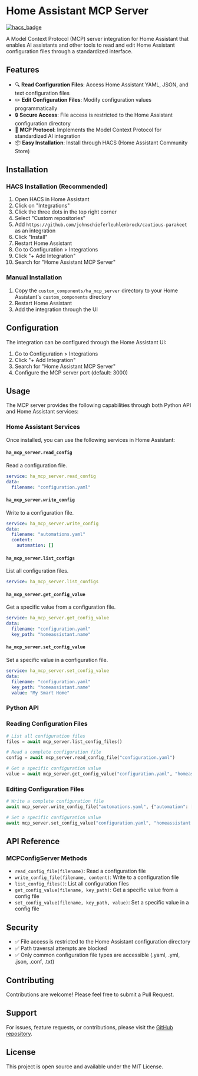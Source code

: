 # Home Assistant MCP Server

[![hacs_badge](https://img.shields.io/badge/HACS-Custom-orange.svg)](https://github.com/custom-components/hacs)

A Model Context Protocol (MCP) server integration for Home Assistant that enables AI assistants and other tools to read and edit Home Assistant configuration files through a standardized interface.

## Features

- 🔍 **Read Configuration Files**: Access Home Assistant YAML, JSON, and text configuration files
- ✏️ **Edit Configuration Files**: Modify configuration values programmatically
- 🔒 **Secure Access**: File access is restricted to the Home Assistant configuration directory
- 🤖 **MCP Protocol**: Implements the Model Context Protocol for standardized AI integration
- 📦 **Easy Installation**: Install through HACS (Home Assistant Community Store)

## Installation

### HACS Installation (Recommended)

1. Open HACS in Home Assistant
2. Click on "Integrations"
3. Click the three dots in the top right corner
4. Select "Custom repositories"
5. Add `https://github.com/johnschieferleuhlenbrock/cautious-parakeet` as an integration
6. Click "Install"
7. Restart Home Assistant
8. Go to Configuration > Integrations
9. Click "+ Add Integration"
10. Search for "Home Assistant MCP Server"

### Manual Installation

1. Copy the `custom_components/ha_mcp_server` directory to your Home Assistant's `custom_components` directory
2. Restart Home Assistant
3. Add the integration through the UI

## Configuration

The integration can be configured through the Home Assistant UI:

1. Go to Configuration > Integrations
2. Click "+ Add Integration"
3. Search for "Home Assistant MCP Server"
4. Configure the MCP server port (default: 3000)

## Usage

The MCP server provides the following capabilities through both Python API and Home Assistant services:

### Home Assistant Services

Once installed, you can use the following services in Home Assistant:

#### `ha_mcp_server.read_config`
Read a configuration file.

```yaml
service: ha_mcp_server.read_config
data:
  filename: "configuration.yaml"
```

#### `ha_mcp_server.write_config`
Write to a configuration file.

```yaml
service: ha_mcp_server.write_config
data:
  filename: "automations.yaml"
  content:
    automation: []
```

#### `ha_mcp_server.list_configs`
List all configuration files.

```yaml
service: ha_mcp_server.list_configs
```

#### `ha_mcp_server.get_config_value`
Get a specific value from a configuration file.

```yaml
service: ha_mcp_server.get_config_value
data:
  filename: "configuration.yaml"
  key_path: "homeassistant.name"
```

#### `ha_mcp_server.set_config_value`
Set a specific value in a configuration file.

```yaml
service: ha_mcp_server.set_config_value
data:
  filename: "configuration.yaml"
  key_path: "homeassistant.name"
  value: "My Smart Home"
```

### Python API

### Reading Configuration Files

```python
# List all configuration files
files = await mcp_server.list_config_files()

# Read a complete configuration file
config = await mcp_server.read_config_file("configuration.yaml")

# Get a specific configuration value
value = await mcp_server.get_config_value("configuration.yaml", "homeassistant.name")
```

### Editing Configuration Files

```python
# Write a complete configuration file
await mcp_server.write_config_file("automations.yaml", {"automation": []})

# Set a specific configuration value
await mcp_server.set_config_value("configuration.yaml", "homeassistant.name", "My Home")
```

## API Reference

### MCPConfigServer Methods

- `read_config_file(filename)`: Read a configuration file
- `write_config_file(filename, content)`: Write to a configuration file
- `list_config_files()`: List all configuration files
- `get_config_value(filename, key_path)`: Get a specific value from a config file
- `set_config_value(filename, key_path, value)`: Set a specific value in a config file

## Security

- ✅ File access is restricted to the Home Assistant configuration directory
- ✅ Path traversal attempts are blocked
- ✅ Only common configuration file types are accessible (.yaml, .yml, .json, .conf, .txt)

## Contributing

Contributions are welcome! Please feel free to submit a Pull Request.

## Support

For issues, feature requests, or contributions, please visit the [GitHub repository](https://github.com/johnschieferleuhlenbrock/cautious-parakeet/issues).

## License

This project is open source and available under the MIT License.